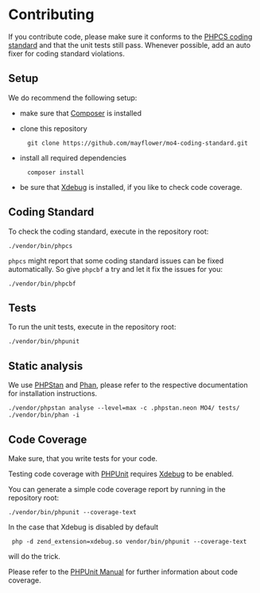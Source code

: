 # Contributing

If you contribute code, please make sure it conforms to the
[PHPCS coding standard](https://github.com/squizlabs/PHP_CodeSniffer/blob/master/phpcs.xml.dist)
and that the unit tests still pass.
Whenever possible, add an auto fixer for coding standard violations. 

## Setup

We do recommend the following setup:

* make sure that [Composer](https://getcomposer.org) is installed
* clone this repository

        git clone https://github.com/mayflower/mo4-coding-standard.git

* install all required dependencies

        composer install
        
* be sure that [Xdebug](https://xdebug.org/) is installed, if you like to check code coverage.


## Coding Standard

To check the coding standard, execute in the repository root:

    ./vendor/bin/phpcs

`phpcs` might report that some coding standard issues can be fixed automatically.
So give `phpcbf` a try and let it fix the issues for you:

    ./vendor/bin/phpcbf

## Tests

To run the unit tests, execute in the repository root:

    ./vendor/bin/phpunit
    
## Static analysis

We use [PHPStan](https://github.com/phpstan/phpstan) and [Phan](https://github.com/phan/phan), please refer to the
respective documentation for installation instructions.

    ./vendor/phpstan analyse --level=max -c .phpstan.neon MO4/ tests/
    ./vendor/bin/phan -i

## Code Coverage

Make sure, that you write tests for your code.

Testing code coverage with [PHPUnit](https://phpunit.de/) requires [Xdebug](https://xdebug.org/) to be enabled.

You can generate a simple code coverage report by running in the repository root:

    ./vendor/bin/phpunit --coverage-text

In the case that Xdebug is disabled by default

     php -d zend_extension=xdebug.so vendor/bin/phpunit --coverage-text

will do the trick.

Please refer to the [PHPUnit Manual](https://phpunit.de/documentation.html) for further information about code coverage.

